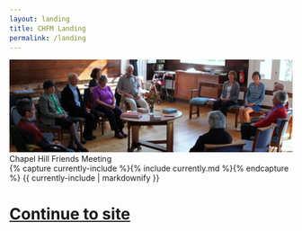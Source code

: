```yaml
---
layout: landing
title: CHFM Landing
permalink: /landing
---
```


<div class="container-fluid" id="landingBase">
  <div class="row justify-content-center">
    <div class="col-12 noPadding" id="bigImage">
      <div class="parallax"></div>
      <img class="img-fluid" src="assets/images/quaker-meeting.jpg" />
    </div>
    <div class="col" id="chfmOverlay">
      Chapel Hill Friends Meeting
    </div>
  </div>
  <div class="row justify-content-center mt-4 px-auto" id="aboutUs">
    <div class="col-md-4">
    </div>
    <div class="col-md-4">
      {% capture currently-include %}{% include currently.md %}{% endcapture %}
      {{ currently-include | markdownify }}
    </div>
  </div>
  <div class="row justify-content-center mt-4 px-auto" id="linkToHome">
    <a href="/"><h1>Continue to site</h1></a>
  </div>
</div>
